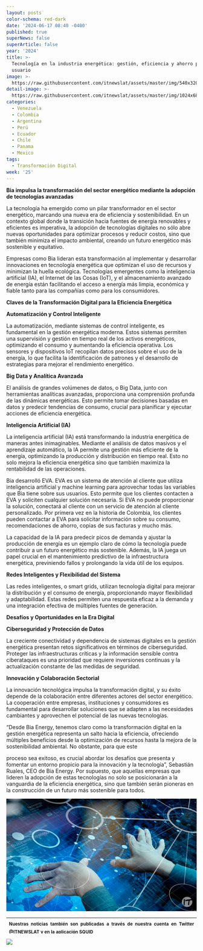 ```yaml
---
layout: posts
color-schema: red-dark
date: '2024-06-17 08:40 -0400'
published: true
superNews: false
superArticle: false
year: '2024'
title: >-
  Tecnología en la industria energética: gestión, eficiencia y ahorro para el
  usuario
image: >-
  https://raw.githubusercontent.com/itnewslat/assets/master/img/540x320/manos-en-tecnologia-p.jpg
detail-image: >-
  https://raw.githubusercontent.com/itnewslat/assets/master/img/1024x680/manos-en-tecnologia-g.jpg
categories:
  - Venezuela
  - Colombia
  - Argentina
  - Perú
  - Ecuador
  - Chile
  - Panama
  - Mexico
tags:
  - Transformación Digital
week: '25'
---
```

**Bia impulsa la transformación del sector energético mediante la adopción de tecnologías avanzadas**

La tecnología ha emergido como un pilar transformador en el sector energético, marcando una nueva era de eficiencia y sostenibilidad. En un contexto global donde la transición hacia fuentes de energía renovables y eficientes es imperativa, la adopción de tecnologías digitales no sólo abre nuevas oportunidades para optimizar procesos y reducir costos, sino que también minimiza el impacto ambiental, creando un futuro energético más sostenible y equitativo.

Empresas como Bia lideran esta transformación al implementar y desarrollar innovaciones en tecnología energética que optimizan el uso de recursos y minimizan la huella ecológica. Tecnologías emergentes como la inteligencia artificial (IA), el Internet de las Cosas (IoT), y el almacenamiento avanzado de energía están facilitando el acceso a energía más limpia, económica y fiable tanto para las compañías como para los consumidores.

**Claves de la Transformación Digital para la Eficiencia Energética**

**Automatización y Control Inteligente**

La automatización, mediante sistemas de control inteligente, es fundamental en la gestión energética moderna. Estos sistemas permiten una supervisión y gestión en tiempo real de los activos energéticos, optimizando el consumo y aumentando la eficiencia operativa. Los sensores y dispositivos IoT recopilan datos precisos sobre el uso de la energía, lo que facilita la identificación de patrones y el desarrollo de estrategias para mejorar el rendimiento energético.

**Big Data y Analítica Avanzada**

El análisis de grandes volúmenes de datos, o Big Data, junto con herramientas analíticas avanzadas, proporciona una comprensión profunda de las dinámicas energéticas. Esto permite tomar decisiones basadas en datos y predecir tendencias de consumo, crucial para planificar y ejecutar acciones de eficiencia energética.

**Inteligencia Artificial (IA)**

La inteligencia artificial (IA) está transformando la industria energética de maneras antes inimaginables. Mediante el análisis de datos masivos y el aprendizaje automático, la IA permite una gestión más eficiente de la energía, optimizando la producción y distribución en tiempo real. Esto no solo mejora la eficiencia energética sino que también maximiza la rentabilidad de las operaciones.

Bia desarrolló EVA. EVA es un sistema de atención al cliente que utiliza inteligencia artificial y machine learning para aprovechar todas las variables que Bia tiene sobre sus usuarios. Esto permite que los clientes contacten a EVA y soliciten cualquier solución necesaria. Si EVA no puede proporcionar la solución, conectará al cliente con un servicio de atención al cliente personalizado. Por primera vez en la historia de Colombia, los clientes pueden contactar a EVA para solicitar información sobre su consumo, recomendaciones de ahorro, copias de sus facturas y mucho más.

La capacidad de la IA para predecir picos de demanda y ajustar la producción de energía es un ejemplo claro de cómo la tecnología puede contribuir a un futuro energético más sostenible. Además, la IA juega un papel crucial en el mantenimiento predictivo de la infraestructura energética, previniendo fallos y prolongando la vida útil de los equipos.

**Redes Inteligentes y Flexibilidad del Sistema**

Las redes inteligentes, o smart grids, utilizan tecnología digital para mejorar la distribución y el consumo de energía, proporcionando mayor flexibilidad y adaptabilidad. Estas redes permiten una respuesta eficaz a la demanda y una integración efectiva de múltiples fuentes de generación.

**Desafíos y Oportunidades en la Era Digital**

**Ciberseguridad y Protección de Datos**

La creciente conectividad y dependencia de sistemas digitales en la gestión energética presentan retos significativos en términos de ciberseguridad. Proteger las infraestructuras críticas y la información sensible contra ciberataques es una prioridad que requiere inversiones continuas y la actualización constante de las medidas de seguridad.

**Innovación y Colaboración Sectorial**

La innovación tecnológica impulsa la transformación digital, y su éxito depende de la colaboración entre diferentes actores del sector energético. La cooperación entre empresas, instituciones y consumidores es fundamental para desarrollar soluciones que se adapten a las necesidades cambiantes y aprovechen el potencial de las nuevas tecnologías.

“Desde Bia Energy, tenemos claro como la transformación digital en la gestión energética representa un salto hacia la eficiencia, ofreciendo múltiples beneficios desde la optimización de recursos hasta la mejora de la sostenibilidad ambiental. No obstante, para que este

proceso sea exitoso, es crucial abordar los desafíos que presenta y fomentar un entorno propicio para la innovación y la tecnología”, Sebastián Ruales, CEO de Bia Energy. Por supuesto, que aquellas empresas que lideren la adopción de estas tecnologías no solo se posicionarán a la vanguardia de la eficiencia energética, sino que también serán pioneras en la construcción de un futuro más sostenible para todos.

![](https://raw.githubusercontent.com/itnewslat/assets/master/img/540x320/manos-en-tecnologia-p.jpg)

<table style="height: 42px;" width="569">
<tbody>
<tr>
<td style="text-align: justify;"><sub><strong>Nuestras noticias también son publicadas a través de nuestra cuenta en Twitter <a href="https://twitter.com/itnewslat?lang=es">@ITNEWSLAT</a> y en la aplicación <a href="https://squidapp.co/en/">SQUID</a></strong></sub></td>
</tr>
</tbody>
</table>

<img src="https://tracker.metricool.com/c3po.jpg?hash=56f88a41e39ab42c063cc51676587a04"/>